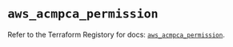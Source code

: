 # `aws_acmpca_permission`

Refer to the Terraform Registory for docs: [`aws_acmpca_permission`](https://registry.terraform.io/providers/hashicorp/aws/4.66.0/docs/resources/acmpca_permission).
